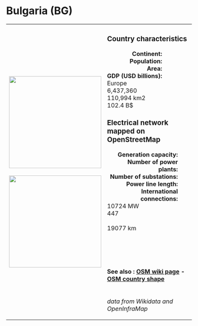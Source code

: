 # Bulgaria (BG)

<table width="90%">
<tr>
<td>
<img src="https://upload.wikimedia.org/wikipedia/commons/9/9a/Flag_of_Bulgaria.svg" width="250">
<br><br>
<img src="https://upload.wikimedia.org/wikipedia/commons/b/b8/Bulgaria_%28orthographic_projection%29.svg" width="250"></td>
<td>
<h3>Country characteristics</h3>
<div style="display: inline-block;text-align:right;margin-right:30px;font-weight: bold;">
Continent:<br>Population:<br>Area:<br>GDP (USD billions):
</div>
<div style="display: inline-block;">
Europe<br>6,437,360<br>110,994 km2<br>102.4 B$
</div>
<h3>Electrical network mapped on OpenStreetMap</h3>
<div style="display: inline-block;text-align:right;margin-right:30px;font-weight: bold;">Generation capacity:<br>
Number of power plants:<br>
Number of substations:<br>
Power line length:<br>
International connections:<br>
</div>
<div style="display: inline-block;">10724 MW<br>
447<br>
<br>
19077 km<br>
<br>
</div>

<br><br><h4>See also :
<a href="https://wiki.openstreetmap.org/wiki/Power_networks/Bulgaria" target="_blank">OSM wiki page</a> -
<a href="https://openstreetmap.org/relation/186382" target="_blank">OSM country shape</a>
</h4>

<br><i>data from Wikidata and OpenInfraMap</i>
</td>
</tr>
</table>





